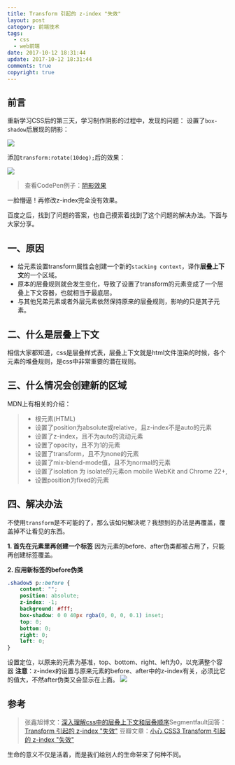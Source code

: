 ```yaml
---
title: Transform 引起的 z-index "失效"
layout: post
category: 前端技术
tags:
  - css
  - web前端
date: 2017-10-12 18:31:44
update: 2017-10-12 18:31:44
comments: true
copyright: true
---
```


## 前言
重新学习CSS后的第三天，学习制作阴影的过程中，发现的问题：
设置了`box-shadow`后展现的阴影：

![](https://upload-images.jianshu.io/upload_images/7295449-470275eaf0d0295a.png?imageMogr2/auto-orient/strip%7CimageView2/2/w/1240)

添加`transform:rotate(10deg);`后的效果：

![](https://upload-images.jianshu.io/upload_images/7295449-4fc582a383857820.png?imageMogr2/auto-orient/strip%7CimageView2/2/w/1240)

>查看CodePen例子：[阴影效果](https://codepen.io/leekiwi/pen/JqBZwY)

一脸懵逼！再修改z-index完全没有效果。

百度之后，找到了问题的答案，也自己摸索着找到了这个问题的解决办法。下面与大家分享。

<!-- more -->

## 一、原因

- 给元素设置transform属性会创建一个新的`stacking context`，译作**层叠上下文**的一个区域。
- 原本的层叠规则就会发生变化，导致了设置了transform的元素变成了一个层叠上下文容器，也就相当于最底层。
- 与其他兄弟元素或者外层元素依然保持原来的层叠规则，影响的只是其子元素。

## 二、什么是层叠上下文

相信大家都知道，css是层叠样式表，层叠上下文就是html文件渲染的时候，各个元素的堆叠规则，是css中非常重要的潜在规则。


## 三、什么情况会创建新的区域
MDN上有相关的介绍：
>- 根元素(HTML)
>- 设置了position为absolute或relative，且z-index不是auto的元素
>- 设置了z-index，且不为auto的流动元素
>- 设置了opacity，且不为1的元素
>- 设置了transform，且不为none的元素
>- 设置了mix-blend-mode值，且不为normal的元素
>- 设置了isolation 为 isolate的元素on mobile WebKit and Chrome 22+, 
>- 设置position为fixed的元素

## 四、解决办法
不使用`transform`是不可能的了，那么该如何解决呢？我想到的办法是再覆盖，覆盖掉不让看见的东西。

**1. 首先在元素里再创建一个标签**
因为元素的before、after伪类都被占用了，只能再创建标签覆盖。

**2. 应用新标签的before伪类**
```css
.shadow5 p::before {
	content: "";
	position: absolute;
	z-index: -1;
	background: #fff;
	box-shadow: 0 0 40px rgba(0, 0, 0, 0.1) inset;
	top: 0;
	bottom: 0;
	right: 0;
	left: 0;
}
```
设置定位，以原来的元素为基准，top、bottom、right、left为0，以充满整个容器
**注意**：z-index的设置与原来元素的before、after中的z-index有关，必须比它的值大，不然after伪类又会显示在上面。
![](https://upload-images.jianshu.io/upload_images/7295449-90f36940b3b0480d.png?imageMogr2/auto-orient/strip%7CimageView2/2/w/1240)


## 参考 
>张鑫旭博文：[深入理解css中的层叠上下文和层叠顺序](https://www.zhangxinxu.com/wordpress/2016/01/understand-css-stacking-context-order-z-index/)Segmentfault回答：[Transform 引起的 z-index "失效"](https://segmentfault.com/q/1010000002480824)
豆瓣文章：[小心 CSS3 Transform 引起的 z-index "失效"](https://www.douban.com/note/343402554/)

<Quote>生命的意义不仅是活着，而是我们给别人的生命带来了何种不同。</Quote>
